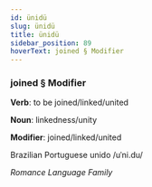 ```yaml
---
id: ünidü
slug: ünidü
title: ünidü
sidebar_position: 89
hoverText: joined § Modifier
---
```


### joined § Modifier

**Verb**: to be joined/linked/united

**Noun**: linkedness/unity

**Modifier**: joined/linked/united

Brazilian Portuguese unido /uˈni.du/

*Romance Language Family*